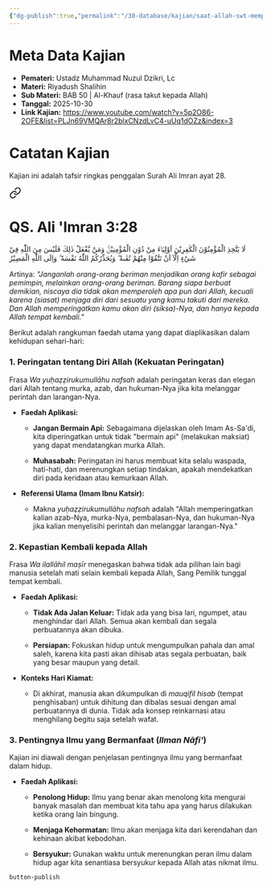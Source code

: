 ```yaml
---
{"dg-publish":true,"permalink":"/30-database/kajian/saat-allah-swt-memperingatkan-kita-tentang-diri-nya/","tags":["kajian"]}
---
```





# Meta Data Kajian 
<div><ul class="dataview list-view-ul"><li><span><strong>Pemateri:</strong> Ustadz Muhammad Nuzul Dzikri, Lc</span></li><li><span><strong>Materi:</strong> Riyadush Shalihin</span></li><li><span><strong>Sub Materi:</strong> BAB 50 | Al-Khauf (rasa takut kepada Allah)</span></li><li><span><strong>Tanggal:</strong> 2025-10-30</span></li><li><span><strong>Link Kajian:</strong> <a rel="noopener nofollow" class="external-link" href="https://www.youtube.com/watch?v=5p2O86-2OFE&amp;list=PLJn69VMQAr8r2blxCNzdLvC4-uUq1dOZz&amp;index=3" target="_blank">https://www.youtube.com/watch?v=5p2O86-2OFE&amp;list=PLJn69VMQAr8r2blxCNzdLvC4-uUq1dOZz&amp;index=3</a></span></li></ul></div>

# Catatan Kajian
Kajian ini adalah tafsir ringkas penggalan Surah Ali Imran ayat 28. 
<div class="transclusion internal-embed is-loaded"><a class="markdown-embed-link" href="/30-database/al-quran/all-surah/#qs-ali-imran-3-28" aria-label="Open link"><svg xmlns="http://www.w3.org/2000/svg" width="24" height="24" viewBox="0 0 24 24" fill="none" stroke="currentColor" stroke-width="2" stroke-linecap="round" stroke-linejoin="round" class="svg-icon lucide-link"><path d="M10 13a5 5 0 0 0 7.54.54l3-3a5 5 0 0 0-7.07-7.07l-1.72 1.71"></path><path d="M14 11a5 5 0 0 0-7.54-.54l-3 3a5 5 0 0 0 7.07 7.07l1.71-1.71"></path></svg></a><div class="markdown-embed">



# QS. Ali 'Imran 3:28
لَا يَتَّخِذِ الْمُؤْمِنُوْنَ الْكٰفِرِيْنَ اَوْلِيَاۤءَ مِنْ دُوْنِ الْمُؤْمِنِيْنَۚ وَمَنْ يَّفْعَلْ ذٰلِكَ فَلَيْسَ مِنَ اللّٰهِ فِيْ شَيْءٍ اِلَّآ اَنْ تَتَّقُوْا مِنْهُمْ تُقٰىةً ۗ وَيُحَذِّرُكُمُ اللّٰهُ نَفْسَهٗ ۗ وَاِلَى اللّٰهِ الْمَصِيْرُ

Artinya: *"Janganlah orang-orang beriman menjadikan orang kafir sebagai pemimpin, melainkan orang-orang beriman. Barang siapa berbuat demikian, niscaya dia tidak akan memperoleh apa pun dari Allah, kecuali karena (siasat) menjaga diri dari sesuatu yang kamu takuti dari mereka. Dan Allah memperingatkan kamu akan diri (siksa)-Nya, dan hanya kepada Allah tempat kembali."*



</div></div>


Berikut adalah rangkuman faedah utama yang dapat diaplikasikan dalam kehidupan sehari-hari:

### 1. Peringatan tentang Diri Allah (Kekuatan Peringatan)

Frasa _Wa yuḥaẓẓirukumullāhu nafsah_ adalah peringatan keras dan elegan dari Allah tentang murka, azab, dan hukuman-Nya jika kita melanggar perintah dan larangan-Nya.

- **Faedah Aplikasi:**
    
    - **Jangan Bermain Api:** Sebagaimana dijelaskan oleh Imam As-Sa'di, kita diperingatkan untuk tidak "bermain api" (melakukan maksiat) yang dapat mendatangkan murka Allah.
        
    - **Muhasabah:** Peringatan ini harus membuat kita selalu waspada, hati-hati, dan merenungkan setiap tindakan, apakah mendekatkan diri pada keridaan atau kemurkaan Allah.
        
- **Referensi Ulama (Imam Ibnu Katsir):**
    
    - Makna _yuḥaẓẓirukumullāhu nafsah_ adalah "Allah memperingatkan kalian azab-Nya, murka-Nya, pembalasan-Nya, dan hukuman-Nya jika kalian menyelisihi perintah dan melanggar larangan-Nya."
        

### 2. Kepastian Kembali kepada Allah

Frasa _Wa ilallāhil maṣīr_ menegaskan bahwa tidak ada pilihan lain bagi manusia setelah mati selain kembali kepada Allah, Sang Pemilik tunggal tempat kembali.

- **Faedah Aplikasi:**
    
    - **Tidak Ada Jalan Keluar:** Tidak ada yang bisa lari, ngumpet, atau menghindar dari Allah. Semua akan kembali dan segala perbuatannya akan dibuka.
        
    - **Persiapan:** Fokuskan hidup untuk mengumpulkan pahala dan amal saleh, karena kita pasti akan dihisab atas segala perbuatan, baik yang besar maupun yang detail.
        
- **Konteks Hari Kiamat:**
    
    - Di akhirat, manusia akan dikumpulkan di _mauqifil hisab_ (tempat penghisaban) untuk dihitung dan dibalas sesuai dengan amal perbuatannya di dunia. Tidak ada konsep reinkarnasi atau menghilang begitu saja setelah wafat.
        

### 3. Pentingnya Ilmu yang Bermanfaat (_Ilman Nāfi'_)

Kajian ini diawali dengan penjelasan pentingnya ilmu yang bermanfaat dalam hidup.

- **Faedah Aplikasi:**
    
    - **Penolong Hidup:** Ilmu yang benar akan menolong kita mengurai banyak masalah dan membuat kita tahu apa yang harus dilakukan ketika orang lain bingung.
        
    - **Menjaga Kehormatan:** Ilmu akan menjaga kita dari kerendahan dan kehinaan akibat kebodohan.
        
    - **Bersyukur:** Gunakan waktu untuk merenungkan peran ilmu dalam hidup agar kita senantiasa bersyukur kepada Allah atas nikmat ilmu.
 
 
 `button-publish`